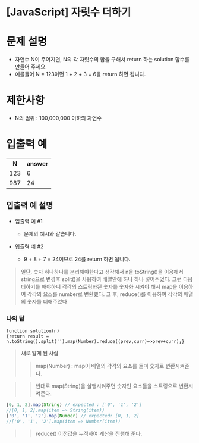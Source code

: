 # [JavaScript] 자릿수 더하기

# 문제 설명
- 자연수 N이 주어지면, N의 각 자릿수의 합을 구해서 return 하는 solution 함수를 만들어 주세요.
- 예를들어 N = 123이면 1 + 2 + 3 = 6을 return 하면 됩니다.

# 제한사항
- N의 범위 : 100,000,000 이하의 자연수

# 입출력 예
<table>
<tr><th>N</th><th> answer</th></tr>
<tr><td>123</td><td>6</td></tr>
<tr><td> 987</td><td>24</td></tr>
</table>

## 입출력 예 설명
- 입출력 예 #1

  - 문제의 예시와 같습니다.

- 입출력 예 #2

  - 9 + 8 + 7 = 24이므로 24를 return 하면 됩니다.

> 일단, 숫자 하나하나를 분리해야한다고 생각해서 n을 toString()을 이용해서 string으로 변경후 split()을 사용하여 배열안에 하나 하나 넣어주었다. 그런 다음 더하기를 해야하니 각각의 스트링화된 숫자를 숫자화 시켜야 해서 map을 이용하여 각각의 요소를 number로 변환했다. 그 후, reduce()를 이용하여 각각의 배열의 숫자를 더해주었다

### 나의 답
```
function solution(n)
{return result = n.toString().split('').map(Number).reduce((prev,curr)=>prev+curr);}
```

> **새로 알게 된 사실**
>> map(Number) : map이 배열의 각각의 요소를 돌며 숫자로 변환시켜준다. 

>> 반대로 map(String)을 실행시켜주면 숫자인 요소들을 스트링으로 변환시켜준다.

```jsx
[0, 1, 2].map(String) // expected : ['0', '1', '2']
//[0, 1, 2].map(item => String(item))
['0', '1', '2'].map(Number) // expected: [0, 1, 2]
//['0', '1', '2'].map(item => Number(item)) 
```

>> reduce()
>> 이전값을 누적하여 계산을 진행해 준다.